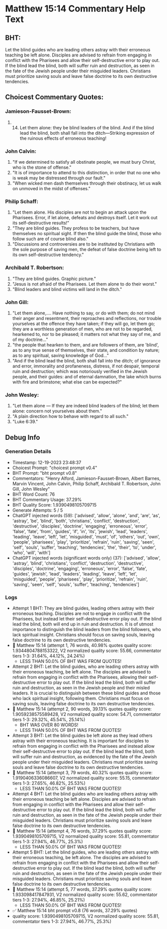 # Matthew 15:14 Commentary Help Text

## BHT:
Let the blind guides who are leading others astray with their erroneous teaching be left alone. Disciples are advised to refrain from engaging in conflict with the Pharisees and allow their self-destructive error to play out. If the blind lead the blind, both will suffer ruin and destruction, as seen in the fate of the Jewish people under their misguided leaders. Christians must prioritize saving souls and leave false doctrine to its own destructive tendencies.

## Choicest Commentary Quotes:
### Jamieson-Fausset-Brown:
1. 14. Let them alone: they be blind
	leaders of the blind. And if the blind lead the blind, both shall
	fall into the ditch—Striking expression of the ruinous effects
	of erroneous teaching!


### John Calvin:
1. "If we determined to satisfy all obstinate people, we must bury Christ, who is the stone of offense."
2. "It is of importance to attend to this distinction, in order that no one who is weak may be distressed through our fault."
3. "When wicked men dash themselves through their obstinacy, let us walk on unmoved in the midst of offenses."

### Philip Schaff:
1. "Let them alone. His disciples are not to begin an attack upon the Pharisees. Error, if let alone, defeats and destroys itself. Let it work out its self-destructive results!"
2. "They are blind guides. They profess to be teachers, but have themselves no spiritual sight. If then the blind guide the blind, those who follow such are of course blind also."
3. "Discussions and controversies are to be instituted by Christians with the sole purpose of saving men, the defeat of false doctrine being left to its own self-destructive tendency."

### Archibald T. Robertson:
1. "They are blind guides. Graphic picture."
2. "Jesus is not afraid of the Pharisees. Let them alone to do their worst."
3. "Blind leaders and blind victims will land in the ditch."

### John Gill:
1. "Let them alone,.... Have nothing to say, or do with them; do not mind their anger and resentment, their reproaches and reflections, nor trouble yourselves at the offence they have taken; if they will go, let them go; they are a worthless generation of men, who are not to be regarded, hearkened to, nor to be pleased; it matters not what they say of me, and of my doctrine..."
2. "the people that hearken to them, and are followers of them, are 'blind', as to any true sense of themselves, their state, and condition by nature; as to any spiritual, saving knowledge of God..."
3. "And if the blind lead the blind, both shall fall into the ditch; of ignorance and error, immorality and profaneness, distress, if not despair, temporal ruin and destruction; which was notoriously verified in the Jewish people, and their guides: and of eternal damnation, the lake which burns with fire and brimstone; what else can be expected?" 

### John Wesley:
1. "Let them alone — If they are indeed blind leaders of the blind; let them alone: concern not yourselves about them." 
2. "A plain direction how to behave with regard to all such."
3. "Luke 6:39."


## Debug Info
### Generation Details
- Timestamp: 12-19-2023 23:48:37
- Choicest Prompt: "choicest prompt v0.4"
- BHT Prompt: "bht prompt v0.8"
- Commentators: "Henry Alford, Jamieson-Fausset-Brown, Albert Barnes, Marvin Vincent, John Calvin, Philip Schaff, Archibald T. Robertson, John Gill, John Wesley"
- BHT Word Count: 76
- BHT Commentary Usage: 37.29%
- BHT Quality Score: 1.9390498105709715
- Generate Attempts: 5 / 5
- ChatGPT injected words (59):
	['advised', 'allow', 'alone', 'and', 'are', 'as', 'astray', 'be', 'blind', 'both', 'christians', 'conflict', 'destruction', 'destructive', 'disciples', 'doctrine', 'engaging', 'erroneous', 'error', 'false', 'fate', 'from', 'guides', 'if', 'in', 'its', 'jewish', 'lead', 'leaders', 'leading', 'leave', 'left', 'let', 'misguided', 'must', 'of', 'others', 'out', 'own', 'people', 'pharisees', 'play', 'prioritize', 'refrain', 'ruin', 'saving', 'seen', 'self', 'souls', 'suffer', 'teaching', 'tendencies', 'the', 'their', 'to', 'under', 'who', 'will', 'with']
- ChatGPT injected words (significant words only) (37):
	['advised', 'allow', 'astray', 'blind', 'christians', 'conflict', 'destruction', 'destructive', 'disciples', 'doctrine', 'engaging', 'erroneous', 'error', 'false', 'fate', 'guides', 'jewish', 'lead', 'leaders', 'leading', 'leave', 'left', 'let', 'misguided', 'people', 'pharisees', 'play', 'prioritize', 'refrain', 'ruin', 'saving', 'seen', 'self', 'souls', 'suffer', 'teaching', 'tendencies']

### Logs
- Attempt 1 BHT: They are blind guides, leading others astray with their erroneous teaching. Disciples are not to engage in conflict with the Pharisees, but instead let their self-destructive error play out. If the blind lead the blind, both will end up in ruin and destruction. It is of utmost importance to distinguish the blind leaders from the blind followers, who lack spiritual insight. Christians should focus on saving souls, leaving false doctrine to its own destructive tendencies.
- 🔄 Matthew 15:14 (attempt 1, 76 words, 40.98% quotes quality score: 1.9344804788153322, V2 normalized quality score: 55.66, commentator tiers 1-3: 31.64%, 44.12%, 24.24%) 
	- LESS THAN 50.0% OF BHT WAS FROM QUOTES!
- Attempt 2 BHT: Let the blind guides, who are leading others astray with their erroneous teaching, be left alone. The disciples are advised to refrain from engaging in conflict with the Pharisees, allowing their self-destructive error to play out. If the blind lead the blind, both will suffer ruin and destruction, as seen in the Jewish people and their misled leaders. It is crucial to distinguish between these blind guides and those who lack spiritual insight, following them. Christians must focus on saving souls, leaving false doctrine to its own destructive tendencies.
- 🔄 Matthew 15:14 (attempt 2, 90 words, 39.13% quotes quality score: 1.9059238575589428, V2 normalized quality score: 54.71, commentator tiers 1-3: 29.32%, 45.54%, 25.14%) 
	- BHT WAS OVER 80 WORDS! 
	- LESS THAN 50.0% OF BHT WAS FROM QUOTES!
- Attempt 3 BHT: Let the blind guides be left alone as they lead others astray with their erroneous teaching. It is important for disciples to refrain from engaging in conflict with the Pharisees and instead allow their self-destructive error to play out. If the blind lead the blind, both will suffer ruin and destruction, as evidenced by the fate of the Jewish people under their misguided leaders. Christians must prioritize saving souls and leave false doctrine to its own destructive tendencies.
- 🔄 Matthew 15:14 (attempt 3, 79 words, 40.32% quotes quality score: 1.9190406336086607, V2 normalized quality score: 55.15, commentator tiers 1-3: 27.65%, 46.82%, 25.53%) 
	- LESS THAN 50.0% OF BHT WAS FROM QUOTES!
- Attempt 4 BHT: Let the blind guides who are leading others astray with their erroneous teaching be left alone. Disciples are advised to refrain from engaging in conflict with the Pharisees and allow their self-destructive error to play out. If the blind lead the blind, both will suffer ruin and destruction, as seen in the fate of the Jewish people under their misguided leaders. Christians must prioritize saving souls and leave false doctrine to its own destructive tendencies.
- 🔄 Matthew 15:14 (attempt 4, 76 words, 37.29% quotes quality score: 1.9390498105709715, V2 normalized quality score: 55.81, commentator tiers 1-3: 27.94%, 46.77%, 25.3%) 
	- LESS THAN 50.0% OF BHT WAS FROM QUOTES!
- Attempt 5 BHT: Let the blind guides, who are leading others astray with their erroneous teaching, be left alone. The disciples are advised to refrain from engaging in conflict with the Pharisees and allow their self-destructive error to play out. If the blind lead the blind, both will suffer ruin and destruction, as seen in the fate of the Jewish people under their misguided leaders. Christians must prioritize saving souls and leave false doctrine to its own destructive tendencies.
- 🔄 Matthew 15:14 (attempt 5, 77 words, 37.29% quotes quality score: 1.933098417847931, V2 normalized quality score: 55.62, commentator tiers 1-3: 27.94%, 46.85%, 25.21%) 
	- LESS THAN 50.0% OF BHT WAS FROM QUOTES!
- ✅ Matthew 15:14 bht prompt v0.8 (76 words, 37.29% quotes)
- quality score: 1.9390498105709715, V2 normalized quality score: 55.81, commentator tiers 1-3: 27.94%, 46.77%, 25.3%)
